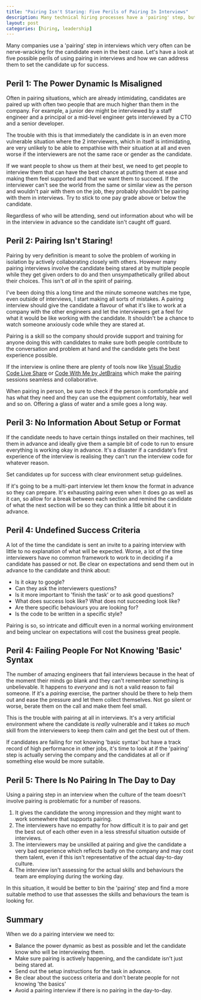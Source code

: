 ```yaml
---
title: "Pairing Isn't Staring: Five Perils of Pairing In Interviews"
description: Many technical hiring processes have a 'pairing' step, but many actually involves staring and not pairing! Let's look at five possible perils of interview pairing and how we can address them to set the candidate up for success.
layout: post
categories: [hiring, leadership]
---
```

Many companies use a 'pairing' step in interviews which very often can be nerve-wracking for the candidate even in the best case. Let's have a look at five possible perils of using pairing in interviews and how we can address them to set the candidate up for success.

## Peril 1: The Power Dynamic Is Misaligned
Often in pairing situations, which are already intimidating, candidates are paired up with often two people that are much higher than them in the company. For example, a junior dev might be interviewed by a staff engineer and a principal or a mid-level engineer gets interviewed by a CTO and a senior developer.

The trouble with this is that immediately the candidate is in an even more vulnerable situation where the 2 interviewers, which in itself is intimidating, are very unlikely to be able to empathise with their situation at all and even worse if the interviewers are not the same race or gender as the candidate.

If we want people to show us them at their best, we need to get people to interview them that can have the best chance at putting them at ease and making them feel supported and that we want them to succeed. If the interviewer can't see the world from the same or similar view as the person and wouldn't pair with them on the job, they probably shouldn't be pairing with them in interviews. Try to stick to one pay grade above or below the candidate.

Regardless of who will be attending, send out information about who will be in the interview in advance so the candidate isn't caught off guard.

## Peril 2: Pairing Isn't Staring!
Pairing by very definition is meant to solve the problem of working in isolation by actively collaborating closely with others. However many pairing interviews involve the candidate being stared at by multiple people while they get given orders to do and then unsympathetically grilled about their choices. This isn't _at all_ in the spirit of pairing.

I've been doing this a long time and the minute someone watches me type, even outside of interviews, I start making all sorts of mistakes. A pairing interview should give the candidate a flavour of what it's like to work at a company with the other engineers and let the interviewers get a feel for what it would be like working with the candidate. It shouldn't be a chance to watch someone anxiously code while they are stared at.

Pairing is a skill so the company should provide support and training for anyone doing this with candidates to make sure both people contribute to the conversation and problem at hand and the candidate gets the best experience possible.

If the interview is online there are plenty of tools now like [Visual Studio Code Live Share](https://visualstudio.microsoft.com/services/live-share/) or [Code With Me by JetBrains](https://www.jetbrains.com/code-with-me/#:~:text=Code%20With%20Me%20is%20a,it%20together%20in%20real%20time.) which make the pairing sessions seamless and collaborative.

When pairing in person, be sure to check if the person is comfortable and has what they need and they can use the equipment comfortably, hear well and so on. Offering a glass of water and a smile goes a long way.

## Peril 3: No Information About Setup or Format
If the candidate needs to have certain things installed on their machines, tell them in advance and ideally give them a sample bit of code to run to ensure everything is working okay in advance. It's a disaster if a candidate's first experience of the interview is realising they can't run the interview code for whatever reason.

Set candidates up for success with clear environment setup guidelines.

If it's going to be a multi-part interview let them know the format in advance so they can prepare. It's exhausting pairing even when it does go as well as it can, so allow for a break between each section and remind the candidate of what the next section will be so they can think a little bit about it in advance.

## Peril 4: Undefined Success Criteria
A lot of the time the candidate is sent an invite to a pairing interview with little to no explanation of what will be expected. Worse, a lot of the time interviewers have no common framework to work to in deciding if a candidate has passed or not. Be clear on expectations and send them out in advance to the candidate and think about:

- Is it okay to google?
- Can they ask the interviewers questions?
- Is it more important to 'finish the task' or to ask good questions?
- What does success look like? What does not succeeding look like?
- Are there specific behaviours you are looking for?
- Is the code to be written in a specific style?

Pairing is so, so intricate and difficult even in a normal working environment and being unclear on expectations will cost the business great people.

## Peril 4: Failing People For Not Knowing 'Basic' Syntax
The number of amazing engineers that fail interviews because in the heat of the moment their minds go blank and they can't remember something is unbelievable. It happens to _everyone_ and is not a valid reason to fail someone. If it's a _pairing_ exercise, the partner should be there to help them out and ease the pressure and let them collect themselves. Not go silent or worse, berate them on the call and make them feel small.

This is the trouble with pairing at all in interviews. It's a very artificial environment where the candidate is _really_ vulnerable and it takes _so much_ skill from the interviewers to keep them calm and get the best out of them.

If candidates are failing for not knowing 'basic syntax' but have a track record of high performance in other jobs, it's time to look at if the 'pairing' step is actually serving the company and the candidates at all or if something else would be more suitable.

## Peril 5: There Is No Pairing In The Day to Day
Using a pairing step in an interview when the culture of the team doesn't involve pairing is problematic for a number of reasons.

1. It gives the candidate the wrong impression and they might want to work somewhere that supports pairing.
2. The interviewers have no empathy for how difficult it is to pair and get the best out of each other even in a less stressful situation outside of interviews.
3. The interviewers may be unskilled at pairing and give the candidate a very bad experience which reflects badly on the company and may cost them talent, even if this isn't representative of the actual day-to-day culture.
3. The interview isn't assessing for the actual skills and behaviours the team are employing during the working day.

In this situation, it would be better to bin the 'pairing' step and find a more suitable method to use that assesses the skills and behaviours the team is looking for.

## Summary

When we do a pairing interview we need to:
- Balance the power dynamic as best as possible and let the candidate know who will be interviewing them.
- Make sure pairing is actively happening, and the candidate isn't just being stared at.
- Send out the setup instructions for the task in advance.
- Be clear about the success criteria and don't berate people for not knowing 'the basics'
- Avoid a pairing interview if there is no pairing in the day-to-day.
